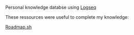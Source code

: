 Personal knowledge databse using [Logseq](https://logseq.com/)

These ressources were useful to complete my knowledge:

[Roadmap.sh](https://roadmap.sh/)
